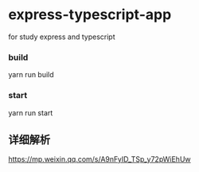 # express-typescript-app
for study express and typescript

### build
yarn run build

### start
yarn run start


## 详细解析
https://mp.weixin.qq.com/s/A9nFyID_TSp_y72pWiEhUw
